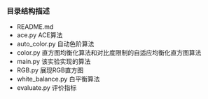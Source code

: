 ### 目录结构描述
- README.md
- ace.py  ACE算法
- auto_color.py  自动色阶算法
- color.py  直方图均衡化算法和对比度限制的自适应均衡化直方图算法
- main.py  该实验实现的算法
- RGB.py  展现RGB直方图
- white_balance.py  白平衡算法
- evaluate.py  评价指标